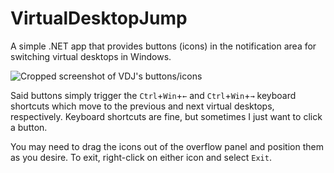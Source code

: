 # VirtualDesktopJump
A simple .NET app that provides buttons (icons) in the notification area for switching virtual desktops in Windows. 

![Cropped screenshot of VDJ's buttons/icons](https://i.imgur.com/2nStogI.png)

Said buttons simply trigger the `Ctrl`+`Win`+`←` and `Ctrl`+`Win`+`→` keyboard shortcuts which move to the previous and next virtual desktops, respectively. Keyboard shortcuts are fine, but sometimes I just want to click a button.

You may need to drag the icons out of the overflow panel and position them as you desire. To exit, right-click on either icon and select `Exit`.
